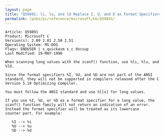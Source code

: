 ```yaml
---
layout: page
title: "Q59891: li, lu, and ld Replace I, U, and D as Format Specifiers"
permalink: /pubs/pc/reference/microsoft/kb/Q59891/
---
```


	Article: Q59891
	Product: Microsoft C
	Version(s): 2.00 2.01 2.50 2.51
	Operating System: MS-DOS
	Flags: ENDUSER | s_quickasm s_c docsup
	Last Modified: 29-MAY-1990
	
	When scanning long values with the scanf() function, use %li, %lu, and
	%ld.
	
	Since the format specifiers %I, %U, and %D are not part of the ANSI
	standard, they will not be supported in compilers released after the C
	Version 5.10 Optimizing Compiler.
	
	You must follow the ANSI standard and use %l[x] for long values.
	
	If you use %I, %U, or %D as a format specifier for a long value, the
	scanf() function family will not return an indication of an error.
	Instead the format specifier will be treated as its lowercase
	counter part. For example:
	
	   %I --> %i
	   %U --> %u
	   %D --> %d
